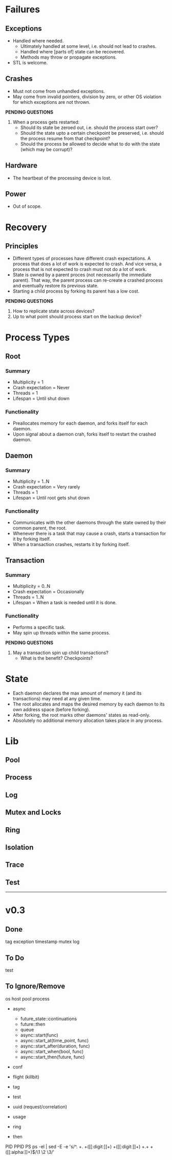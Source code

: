 # Failures
## Exceptions
- Handled where needed.
	 + Ultimately handled at some level, i.e. should not lead to crashes.
	 + Handled where [parts of] state can be recovered.
	 + Methods may throw or propagate exceptions.
- STL is welcome.

## Crashes
- Must not come from unhandled exceptions.
- May come from invalid pointers, division by zero, or other OS violation for which exceptions are not thrown.

__PENDING QUESTIONS__
1. When a process gets restarted:
	+ Should its state be zeroed out, i.e. should the process start over?
	+ Should the state upto a certain checkpoint be preserved, i.e. should the process resume from that checkpoint?
	+ Should the process be allowed to decide what to do with the state (which may be corrupt)?

## Hardware
- The heartbeat of the processing device is lost. 

## Power
- Out of scope.

# Recovery
## Principles
- Different types of processes have different crash expectations. A process that does a lot of work is expected to crash. And vice versa, a process that is not expected to crash must not do a lot of work.
- State is owned by a parent proces (not necessarily the immediate parent). That way, the parent process can re-create a crashed process and eventually restore its previous state.
- Starting a child process by forking its parent has a low cost.

__PENDING QUESTIONS__
1. How to replicate state across devices?
2. Up to what point should process start on the backup device?


# Process Types
## Root
### Summary
- Multiplicity = 1
- Crash expectation = Never
- Threads = 1
- Lifespan = Until shut down

### Functionality
- Preallocates memory for each daemon, and forks itself for each daemon.
- Upon signal about a daemon crah, forks itself to restart the crashed daemon. 

## Daemon
### Summary
- Multiplicity = 1..N
- Crash expectation = Very rarely
- Threads = 1
- Lifespan = Until root gets shut down

### Functionality
- Communicates with the other daemons through the state owned by their common parent, the root.
- Whenever there is a task that may cause a crash, starts a transaction for it by forking itself.
- When a transaction crashes, restarts it by forking itself.

## Transaction
### Summary
- Multiplicity = 0..N
- Crash expectation = Occasionally
- Threads = 1..N
- Lifespan = When a task is needed until it is done.

### Functionality
- Performs a specific task.
- May spin up threads within the same process.

__PENDING QUESTIONS__
1. May a transaction spin up child transactions?
	+ What is the benefit? Checkpoints?


# State
- Each daemon declares the max amount of memory it (and its transactions) may need at any given time.
- The root allocates and maps the desired memory by each daemon to its own address space (before forking).
- After forking, the root marks other daemons' states as read-only.
- Absolutely no additional memory allocation takes place in any process.


# Lib
## Pool
## Process
## Log
## Mutex and Locks
## Ring
## Isolation
## Trace
## Test

---
# v0.3
## Done
tag
exception
timestamp
mutex
log

## To Do
test

## To Ignore/Remove
os
host
pool
process

- async
	+ future_state::continuations
	+ future::then
	+ queue
	+ async::start(func)
	+ async::start_at(time_point, func)
	+ async::start_after(duration, func)
	+ async::start_when(bool, func)
	+ async::start_then(future, func)


- conf
- flight (killbit)
- tag
- test
- uuid (request/correlation)
- usage

- ring

- then


PID PPID PS
ps -el | sed -E -e 's/^. +. +([[:digit:]]+) +([[:digit:]]+) +.+ +([[:alpha:]]+)$/\1 \2 \3/'